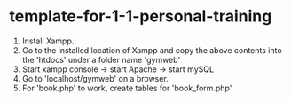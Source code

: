# template-for-1-1-personal-training

  1. Install Xampp.
  2. Go to the installed location of Xampp and copy the above contents into the 'htdocs' under a folder name 'gymweb'
  3. Start xampp console -> start Apache -> start mySQL
  4. Go to 'localhost/gymweb' on a browser.
  5. For 'book.php' to work, create tables for 'book_form.php'
